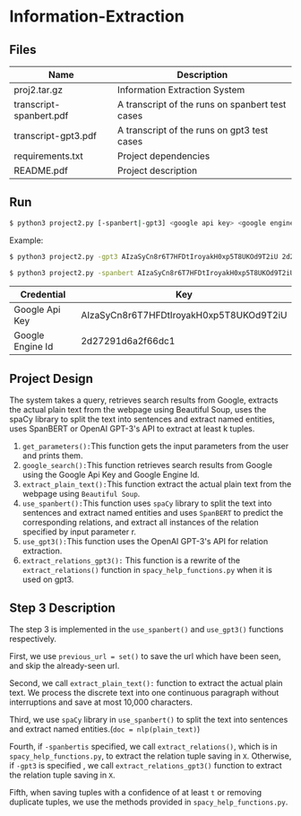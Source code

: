 # Information-Extraction

## Files
Name | Description
--- | ---
proj2.tar.gz | Information Extraction System
transcript-spanbert.pdf | A transcript of the runs on spanbert test cases
transcript-gpt3.pdf | A transcript of the runs on gpt3 test cases
requirements.txt | Project dependencies
README.pdf | Project description

## Run
```bash
$ python3 project2.py [-spanbert|-gpt3] <google api key> <google engine id> <openai secret key> <r> <t> <q> <k>
```
Example:  
```bash
$ python3 project2.py -gpt3 AIzaSyCn8r6T7HFDtIroyakH0xp5T8UKOd9T2iU 2d27291d6a2f66dc1 <openai secret key> 1 0.7 "mark zuckerberg harvard" 10
```
```bash
$ python3 project2.py -spanbert AIzaSyCn8r6T7HFDtIroyakH0xp5T8UKOd9T2iU 2d27291d6a2f66dc1 <openai secret key> 1 0.7 "mark zuckerberg harvard" 10
```

Credential | Key
--- | ---
Google Api Key | AIzaSyCn8r6T7HFDtIroyakH0xp5T8UKOd9T2iU
Google Engine Id | 2d27291d6a2f66dc1


## Project Design
The system takes a query, retrieves search results from Google, extracts the actual plain text from the webpage using Beautiful Soup, uses the spaCy library to split the text into sentences and extract named entities, uses SpanBERT or  OpenAI GPT-3's API to extract at least k tuples.
1. ``get_parameters():``This function gets the input parameters from the user and prints them.
2. ``google_search():``This function retrieves search results from Google using the Google Api Key and Google Engine Id.
3. ``extract_plain_text():``This function extract the actual plain text from the webpage using ``Beautiful Soup``.
4. ``use_spanbert():``This function uses ``spaCy`` library to split the text into sentences and extract named entities and uses ``SpanBERT`` to predict the corresponding relations, and extract all instances of the relation specified by input parameter r.
5. ``use_gpt3():``This function uses the OpenAI GPT-3's API for relation extraction.
6. ``extract_relations_gpt3():`` This function is a rewrite of the ``extract_relations()`` function in ``spacy_help_functions.py`` when it is used on gpt3.

## Step 3 Description
The step 3 is implemented in the ``use_spanbert()`` and ``use_gpt3()`` functions respectively.  

First, we use ``previous_url = set()`` to save the url which have been seen, and skip the already-seen url.  

Second, we call ``extract_plain_text():`` function to extract the actual plain text. We process the discrete text into one continuous paragraph without interruptions and save at most 10,000 characters.

Third, we use ``spaCy`` library in ``use_spanbert()`` to split the text into sentences and extract named entities.(``doc = nlp(plain_text)``)

Fourth, if ``-spanbertis`` specified, we call ``extract_relations()``, which is in ``spacy_help_functions.py``, to extract the relation tuple saving in ``X``. Otherwise, if ``-gpt3`` is specified , we call ``extract_relations_gpt3()`` function to extract the relation tuple saving in ``X``.

Fifth, when saving tuples with a confidence of at least ``t`` or removing duplicate tuples, we use the methods provided in ``spacy_help_functions.py``.







